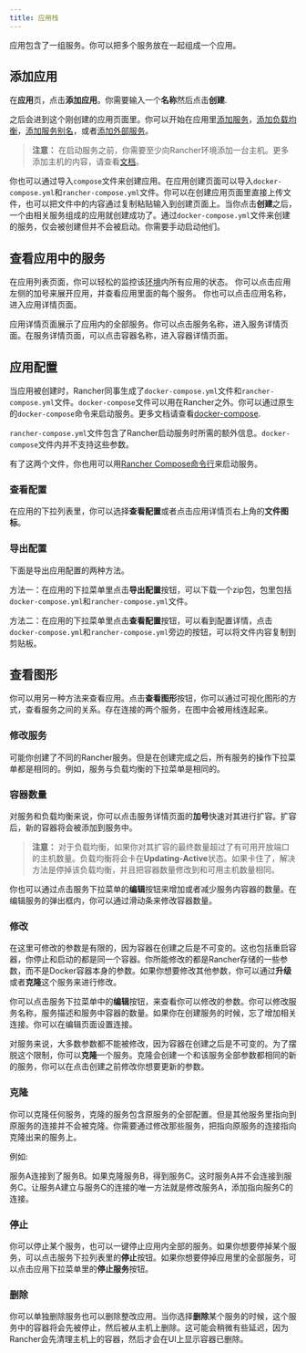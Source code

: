 ```yaml
---
title: 应用栈
---
```


应用包含了一组服务。你可以把多个服务放在一起组成一个应用。

## 添加应用

在**应用**页，点击**添加应用**。你需要输入一个**名称**然后点击**创建**.

之后会进到这个刚创建的应用页面里。你可以开始在应用里[添加服务](/docs/rancher/v1.x/cn/infrastructure/cattle/adding-services/)，[添加负载均衡](/docs/rancher/v1.x/cn/infrastructure/cattle/adding-load-balancers/)，[添加服务别名](/docs/rancher/v1.x/cn/infrastructure/cattle/adding-service-alias)，或者[添加外部服务](/docs/rancher/v1.x/cn/infrastructure/cattle/adding-external-services)。

> **注意：** 在启动服务之前，你需要至少向Rancher环境添加一台主机。更多添加主机的内容，请查看[文档](/docs/rancher/v1.x/cn/infrastructure/hosts/)。

你也可以通过导入`compose`文件来创建应用。在应用创建页面可以导入`docker-compose.yml`和`rancher-compose.yml`文件。你可以在创建应用页面里直接上传文件，也可以把文件中的内容通过复制粘贴输入到创建页面上。当你点击**创建**之后，一个由相关服务组成的应用就创建成功了。通过`docker-compose.yml`文件来创建的服务，仅会被创建但并不会被启动。你需要手动启动他们。

## 查看应用中的服务

在应用列表页面，你可以轻松的监控该[环境](/docs/rancher/v1.x/cn/infrastructure/environments/)内所有应用的状态。
你可以点击应用左侧的加号来展开应用，并查看应用里面的每个服务。 你也可以点击应用名称，进入应用详情页面。

应用详情页面展示了应用内的全部服务。你可以点击服务名称，进入服务详情页面。在服务详情页面，可以点击容器名称，进入容器详情页面。

## 应用配置

当应用被创建时，Rancher同事生成了`docker-compose.yml`文件和`rancher-compose.yml`文件。`docker-compose`文件可以用在Rancher之外。你可以通过原生的`docker-compose`命令来启动服务。更多文档请查看[docker-compose](https://docs.docker.com/compose/).

`rancher-compose.yml`文件包含了Rancher启动服务时所需的额外信息。`docker-compose`文件内并不支持这些参数。

有了这两个文件，你也用可以用[Rancher Compose命令行](/docs/rancher/v1.x/cn/infrastructure/cattle/rancher-compose/)来启动服务。

### 查看配置

在应用的下拉列表里，你可以选择**查看配置**或者点击应用详情页右上角的**文件图标**。

### 导出配置

下面是导出应用配置的两种方法。

方法一：在应用的下拉菜单里点击**导出配置**按钮，可以下载一个zip包，包里包括`docker-compose.yml`和`rancher-compose.yml`文件。

方法二：在应用的下拉菜单里点击**查看配置**按钮，可以看到配置详情，点击`docker-compose.yml`和`rancher-compose.yml`旁边的按钮，可以将文件内容复制到剪贴板。

## 查看图形

你可以用另一种方法来查看应用。点击**查看图形**按钮，你可以通过可视化图形的方式，查看服务之间的关系。存在连接的两个服务，在图中会被用线连起来。

### 修改服务

可能你创建了不同的Rancher服务。但是在创建完成之后，所有服务的操作下拉菜单都是相同的。例如，服务与负载均衡的下拉菜单是相同的。

### 容器数量

对服务和负载均衡来说，你可以点击服务详情页面的**加号**快速对其进行扩容。扩容后，新的容器将会被添加到服务中。

> **注意：** 对于负载均衡，如果你对其扩容的最终数量超过了有可用开放端口的主机数量。负载均衡将会卡在**Updating-Active**状态。如果卡住了，解决方法是停掉该负载均衡，并且把容器数量修改到和可用主机数量相同。

你也可以通过点击服务下拉菜单的**编辑**按钮来增加或者减少服务内容器的数量。在编辑服务的弹出框内，你可以通过滑动条来修改容器数量。

### 修改

在这里可修改的参数是有限的，因为容器在创建之后是不可变的。这也包括重启容器，你停止和启动的都是同一个容器。你所能修改的都是Rancher存储的一些参数，而不是Docker容器本身的参数。如果你想要修改其他参数，你可以通过**升级**或者**克隆**这个服务来进行修改。

你可以点击服务下拉菜单中的**编辑**按钮，来查看你可以修改的参数。你可以修改服务名称，服务描述和服务中容器的数量。如果你在创建服务的时候，忘了增加相关连接。你可以在编辑页面设置连接。

对服务来说，大多数参数都不能被修改，因为容器在创建之后是不可变的。为了摆脱这个限制，你可以**克隆**一个服务。克隆会创建一个和该服务全部参数都相同的新的服务，你可以在点击创建之前修改你想要更新的参数。

### 克隆

你可以克隆任何服务，克隆的服务包含原服务的全部配置。但是其他服务里指向到原服务的连接并不会被克隆。你需要通过修改那些服务，把指向原服务的连接指向克隆出来的服务上。

例如: 

服务A连接到了服务B。如果克隆服务B，得到服务C。这时服务A并不会连接到服务C。让服务A建立与服务C的连接的唯一方法就是修改服务A，添加指向服务C的连接。

### 停止

你可以停止某个服务，也可以一键停止应用内全部的服务。如果你想要停掉某个服务，可以点击服务下拉列表里的**停止**按钮。如果你想要停掉应用里的全部服务，可以点击应用下拉菜单里的**停止服务**按钮。

### 删除

你可以单独删除服务也可以删除整改应用。当你选择**删除**某个服务的时候，这个服务中的容器将会先被停止，然后被从主机上删除。这可能会稍微有些延迟，因为Rancher会先清理主机上的容器，然后才会在UI上显示容器已删除。
